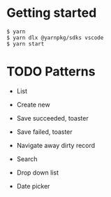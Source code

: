 # Getting started

```
$ yarn
$ yarn dlx @yarnpkg/sdks vscode
$ yarn start
```

# TODO Patterns

- List

- Create new

- Save succeeded, toaster

- Save failed, toaster

- Navigate away dirty record

- Search

- Drop down list

- Date picker
